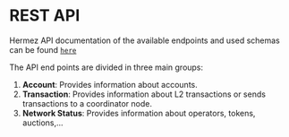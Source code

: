 # REST API

Hermez API documentation of the available endpoints and used schemas can be found [`here`](http://167.71.59.190:8001)

The API end points are divided in three main groups:
1. **Account**: Provides information about accounts.
2. **Transaction**: Provides information about L2 transactions or sends transactions to a coordinator node.
3. **Network Status**: Provides information about operators, tokens, auctions,...


